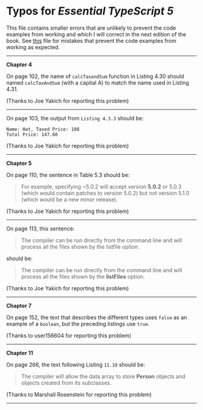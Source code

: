 # Typos for *Essential TypeScript 5*

This file contains smaller errors that are unlikely to prevent the code examples from working and which I will correct in the next edition of the book. See [this](errata.md) file for mistakes that prevent the code examples from working as expected.

---

**Chapter 4**

On page 102, the name of `calcTaxandSum` function in Listing 4.30 should named  `calcTaxAndSum` (with a capital A) to match the name used in Listing 4.31.

(Thanks to Joe Yakich for reporting this problem)

---

On page 103, the output from `Listing 4.3.3` should be:

    Name: Hat, Taxed Price: 108
    Total Price: 147.60

(Thanks to Joe Yakich for reporting this problem)

---

**Chapter 5**

On page 110, the sentence in Table 5.3 should be:

>   For example, specifying ~5.0.2 will accept version **5.0.2** or 5.0.3 (which would contain patches to version 5.0.2) but not version 5.1.0 (which would be a new minor release).

(Thanks to Joe Yakich for reporting this problem)

---

On page 113, this sentence:

>   The compiler can be run directly from the command line and will process all the files shown by the listfile option. 

should be:

>   The compiler can be run directly from the command line and will process all the files shown by the **listFiles** option. 

(Thanks to Joe Yakich for reporting this problem)

---

**Chapter 7**

On page 152, the text that describes the different types uses `false` as an example of a `boolean`, but the preceding listings use `true`.

(Thanks to user156604 for reporting this problem)

---

**Chapter 11**

On page 266, the text following Listing `11.19` should be:

>The compiler will allow the data array to store **Person** objects and objects created from its subclasses.


(Thanks to Marshall Rosenstein for reporting this problem)

---


